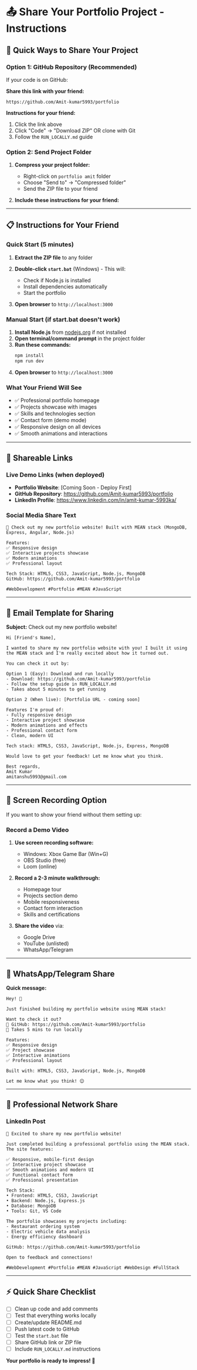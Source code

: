 # 📤 Share Your Portfolio Project - Instructions

## 🎯 Quick Ways to Share Your Project

### Option 1: GitHub Repository (Recommended)
If your code is on GitHub:

**Share this link with your friend:**
```
https://github.com/Amit-kumar5993/portfolio
```

**Instructions for your friend:**
1. Click the link above
2. Click "Code" → "Download ZIP" OR clone with Git
3. Follow the `RUN_LOCALLY.md` guide

### Option 2: Send Project Folder
1. **Compress your project folder:**
   - Right-click on `portfolio amit` folder
   - Choose "Send to" → "Compressed folder"
   - Send the ZIP file to your friend

2. **Include these instructions for your friend:**

---

## 📋 Instructions for Your Friend

### Quick Start (5 minutes)
1. **Extract the ZIP file** to any folder
2. **Double-click `start.bat`** (Windows) - This will:
   - Check if Node.js is installed
   - Install dependencies automatically
   - Start the portfolio

3. **Open browser** to `http://localhost:3000`

### Manual Start (if start.bat doesn't work)
1. **Install Node.js** from [nodejs.org](https://nodejs.org) if not installed
2. **Open terminal/command prompt** in the project folder
3. **Run these commands:**
   ```bash
   npm install
   npm run dev
   ```
4. **Open browser** to `http://localhost:3000`

### What Your Friend Will See
- ✅ Professional portfolio homepage
- ✅ Projects showcase with images
- ✅ Skills and technologies section
- ✅ Contact form (demo mode)
- ✅ Responsive design on all devices
- ✅ Smooth animations and interactions

---

## 🔗 Shareable Links

### Live Demo Links (when deployed)
- **Portfolio Website**: [Coming Soon - Deploy First]
- **GitHub Repository**: https://github.com/Amit-kumar5993/portfolio
- **LinkedIn Profile**: https://www.linkedin.com/in/amit-kumar-5993ka/

### Social Media Share Text
```
🚀 Check out my new portfolio website! Built with MEAN stack (MongoDB, Express, Angular, Node.js)

Features:
✅ Responsive design
✅ Interactive projects showcase  
✅ Modern animations
✅ Professional layout

Tech Stack: HTML5, CSS3, JavaScript, Node.js, MongoDB
GitHub: https://github.com/Amit-kumar5993/portfolio

#WebDevelopment #Portfolio #MEAN #JavaScript
```

---

## 📧 Email Template for Sharing

**Subject:** Check out my new portfolio website!

```
Hi [Friend's Name],

I wanted to share my new portfolio website with you! I built it using the MEAN stack and I'm really excited about how it turned out.

You can check it out by:

Option 1 (Easy): Download and run locally
- Download: https://github.com/Amit-kumar5993/portfolio
- Follow the setup guide in RUN_LOCALLY.md
- Takes about 5 minutes to get running

Option 2 (When live): [Portfolio URL - coming soon]

Features I'm proud of:
- Fully responsive design
- Interactive project showcase
- Modern animations and effects
- Professional contact form
- Clean, modern UI

Tech stack: HTML5, CSS3, JavaScript, Node.js, Express, MongoDB

Would love to get your feedback! Let me know what you think.

Best regards,
Amit Kumar
amitanshu5993@gmail.com
```

---

## 🎥 Screen Recording Option

If you want to show your friend without them setting up:

### Record a Demo Video
1. **Use screen recording software:**
   - Windows: Xbox Game Bar (Win+G)
   - OBS Studio (free)
   - Loom (online)

2. **Record a 2-3 minute walkthrough:**
   - Homepage tour
   - Projects section demo
   - Mobile responsiveness
   - Contact form interaction
   - Skills and certifications

3. **Share the video** via:
   - Google Drive
   - YouTube (unlisted)
   - WhatsApp/Telegram

---

## 📱 WhatsApp/Telegram Share

**Quick message:**
```
Hey! 👋 

Just finished building my portfolio website using MEAN stack! 

Want to check it out? 
📂 GitHub: https://github.com/Amit-kumar5993/portfolio
🚀 Takes 5 mins to run locally

Features:
✅ Responsive design
✅ Project showcase  
✅ Interactive animations
✅ Professional layout

Built with: HTML5, CSS3, JavaScript, Node.js, MongoDB

Let me know what you think! 😊
```

---

## 🤝 Professional Network Share

### LinkedIn Post
```
🚀 Excited to share my new portfolio website!

Just completed building a professional portfolio using the MEAN stack. The site features:

✅ Responsive, mobile-first design
✅ Interactive project showcase
✅ Smooth animations and modern UI
✅ Functional contact form
✅ Professional presentation

Tech Stack:
• Frontend: HTML5, CSS3, JavaScript
• Backend: Node.js, Express.js  
• Database: MongoDB
• Tools: Git, VS Code

The portfolio showcases my projects including:
- Restaurant ordering system
- Electric vehicle data analysis
- Energy efficiency dashboard

GitHub: https://github.com/Amit-kumar5993/portfolio

Open to feedback and connections! 

#WebDevelopment #Portfolio #MEAN #JavaScript #WebDesign #FullStack
```

---

## ⚡ Quick Share Checklist

- [ ] Clean up code and add comments
- [ ] Test that everything works locally
- [ ] Create/update README.md
- [ ] Push latest code to GitHub
- [ ] Test the `start.bat` file
- [ ] Share GitHub link or ZIP file
- [ ] Include `RUN_LOCALLY.md` instructions

**Your portfolio is ready to impress! 🌟**

